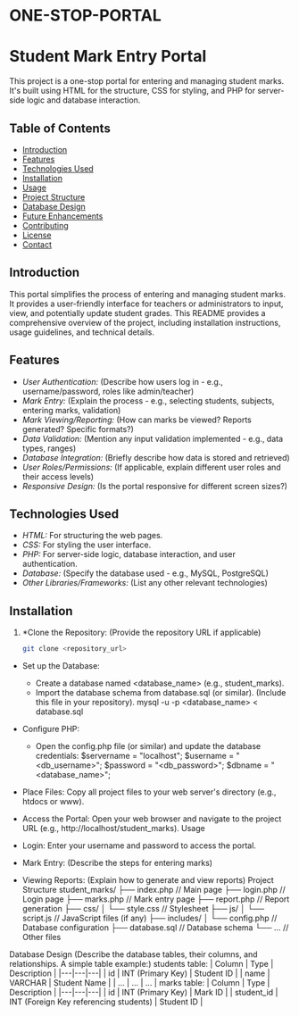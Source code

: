 # ONE-STOP-PORTAL

# Student Mark Entry Portal

This project is a one-stop portal for entering and managing student marks. It's built using HTML for the structure, CSS for styling, and PHP for server-side logic and database interaction.

## Table of Contents

- [Introduction](#introduction)
- [Features](#features)
- [Technologies Used](#technologies-used)
- [Installation](#installation)
- [Usage](#usage)
- [Project Structure](#project-structure)
- [Database Design](#database-design)
- [Future Enhancements](#future-enhancements)
- [Contributing](#contributing)
- [License](#license)
- [Contact](#contact)

## Introduction

This portal simplifies the process of entering and managing student marks.  It provides a user-friendly interface for teachers or administrators to input, view, and potentially update student grades.  This README provides a comprehensive overview of the project, including installation instructions, usage guidelines, and technical details.

## Features

* *User Authentication:* (Describe how users log in - e.g., username/password, roles like admin/teacher)
* *Mark Entry:*  (Explain the process - e.g., selecting students, subjects, entering marks, validation)
* *Mark Viewing/Reporting:* (How can marks be viewed? Reports generated?  Specific formats?)
* *Data Validation:* (Mention any input validation implemented - e.g., data types, ranges)
* *Database Integration:* (Briefly describe how data is stored and retrieved)
* *User Roles/Permissions:* (If applicable, explain different user roles and their access levels)
* *Responsive Design:* (Is the portal responsive for different screen sizes?)

## Technologies Used

* *HTML:*  For structuring the web pages.
* *CSS:* For styling the user interface.
* *PHP:* For server-side logic, database interaction, and user authentication.
* *Database:* (Specify the database used - e.g., MySQL, PostgreSQL)
* *Other Libraries/Frameworks:* (List any other relevant technologies)

## Installation

1. *Clone the Repository: (Provide the repository URL if applicable)
   ```bash
   git clone <repository_url>

 * Set up the Database:
   * Create a database named <database_name> (e.g., student_marks).
   * Import the database schema from database.sql (or similar).  (Include this file in your repository).
   mysql -u <username> -p <database_name> < database.sql

 * Configure PHP:
   * Open the config.php file (or similar) and update the database credentials:
     $servername = "localhost";
$username = "<db_username>";
$password = "<db_password>";
$dbname = "<database_name>";

 * Place Files: Copy all project files to your web server's directory (e.g., htdocs or www).
 * Access the Portal: Open your web browser and navigate to the project URL (e.g., http://localhost/student_marks).
Usage
 * Login: Enter your username and password to access the portal.
 * Mark Entry: (Describe the steps for entering marks)
 * Viewing Reports: (Explain how to generate and view reports)
Project Structure
student_marks/
├── index.php           // Main page
├── login.php          // Login page
├── marks.php          // Mark entry page
├── report.php         // Report generation
├── css/
│   └── style.css       // Stylesheet
├── js/
│   └── script.js      // JavaScript files (if any)
├── includes/
│   └── config.php     // Database configuration
├── database.sql       // Database schema
└── ...                // Other files

Database Design
(Describe the database tables, their columns, and relationships.  A simple table example:)
students table:
| Column | Type | Description |
|---|---|---|
| id | INT (Primary Key) | Student ID |
| name | VARCHAR | Student Name |
| ... | ... | ... |
marks table:
| Column | Type | Description |
|---|---|---|
| id | INT (Primary Key) | Mark ID |
| student_id | INT (Foreign Key referencing students) | Student ID |
